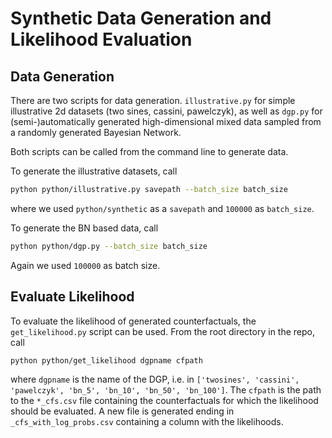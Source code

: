 # Synthetic Data Generation and Likelihood Evaluation

## Data Generation

There are two scripts for data generation. `illustrative.py` for simple illustrative 2d datasets (two sines, cassini, pawelczyk), as well as `dgp.py` for (semi-)automatically generated high-dimensional mixed data sampled from a randomly generated Bayesian Network.

Both scripts can be called from the command line to generate data.

To generate the illustrative datasets, call

```bash
python python/illustrative.py savepath --batch_size batch_size
```
where we used `python/synthetic` as a `savepath` and `100000` as `batch_size`.

To generate the BN based data, call

```bash
python python/dgp.py --batch_size batch_size
```
Again we used `100000` as batch size.

## Evaluate Likelihood

To evaluate the likelihood of generated counterfactuals, the `get_likelihood.py` script can be used. From the root directory in the repo, call

```bash
python python/get_likelihood dgpname cfpath
```
where `dgpname` is the name of the DGP, i.e. in `['twosines', 'cassini', 'pawelczyk', 'bn_5', 'bn_10', 'bn_50', 'bn_100']`.
The `cfpath` is the path to the `*_cfs.csv` file containing the counterfactuals for which the likelihood should be evaluated.
A new file is generated ending in `_cfs_with_log_probs.csv` containing a column with the likelihoods.
